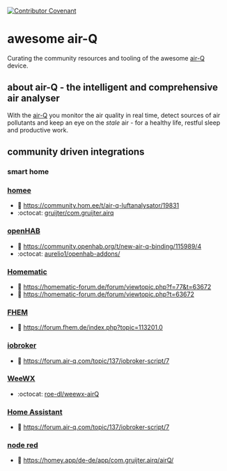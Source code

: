 [![Contributor Covenant](https://img.shields.io/badge/Contributor%20Covenant-2.1-4baaaa.svg)](code_of_conduct.md)

# awesome air-Q

Curating the community resources and tooling of the awesome [air-Q](https://www.air-q.com) device.


## about air-Q - the intelligent and comprehensive air analyser

With the [air-Q](https://www.air-q.com) you monitor the air quality in real time, detect sources of air pollutants and keep an eye on the _stale_ air - for a healthy life, restful sleep and productive work.

##  community driven integrations

### smart home

### [homee](https://www.hom.ee)
* 📰 https://community.hom.ee/t/air-q-luftanalysator/19831
* :octocat: [gruijter/com.gruijter.airq](https://github.com/gruijter/com.gruijter.airq)

### [openHAB](https://www.openhab.org/)
* 🔗 https://community.openhab.org/t/new-air-q-binding/115989/4
* :octocat: [aurelio1/openhab-addons/](https://github.com/aurelio1/openhab-addons/tree/2.5.x/bundles/org.openhab.binding.airq)

### [Homematic](https://www.eq-3.de/produkte/homematic.html)
* 📰 https://homematic-forum.de/forum/viewtopic.php?f=77&t=63672
* 📰 https://homematic-forum.de/forum/viewtopic.php?t=63672

### [FHEM](https://fhem.de/)
* 📰 https://forum.fhem.de/index.php?topic=113201.0

### [iobroker](https://www.iobroker.net/)
* 📰 https://forum.air-q.com/topic/137/iobroker-script/7

### [WeeWX](https://weewx.com/)
* :octocat: [roe-dl/weewx-airQ](https://github.com/roe-dl/weewx-airQ)

### [Home Assistant](https://www.home-assistant.io/)
* 🔗 https://forum.air-q.com/topic/137/iobroker-script/7

### [node red](https://nodered.org/)
* 🔗 https://homey.app/de-de/app/com.gruijter.airq/airQ/
